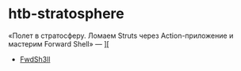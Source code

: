 htb-stratosphere
==========

«Полет в стратосферу. Ломаем Struts через Action-приложение и мастерим Forward Shell» — [\]\[](https://xakep.ru/2019/08/13/struts-forward-shell/)

* [FwdSh3ll](https://github.com/snovvcrash/FwdSh3ll)

